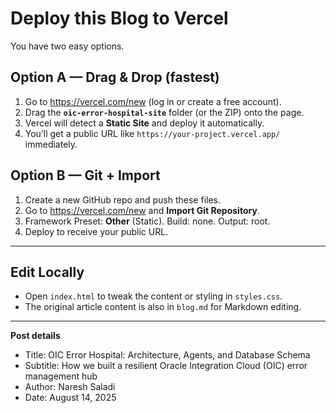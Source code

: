 # Deploy this Blog to Vercel

You have two easy options.

## Option A — Drag & Drop (fastest)

1. Go to https://vercel.com/new (log in or create a free account).
2. Drag the **`oic-error-hospital-site`** folder (or the ZIP) onto the page.
3. Vercel will detect a **Static Site** and deploy it automatically.
4. You’ll get a public URL like `https://your-project.vercel.app/` immediately.

## Option B — Git + Import

1. Create a new GitHub repo and push these files.
2. Go to https://vercel.com/new and **Import Git Repository**.
3. Framework Preset: **Other** (Static). Build: none. Output: root.
4. Deploy to receive your public URL.

---

## Edit Locally

- Open `index.html` to tweak the content or styling in `styles.css`.
- The original article content is also in `blog.md` for Markdown editing.

---

**Post details**  
- Title: OIC Error Hospital: Architecture, Agents, and Database Schema  
- Subtitle: How we built a resilient Oracle Integration Cloud (OIC) error management hub  
- Author: Naresh Saladi  
- Date: August 14, 2025

